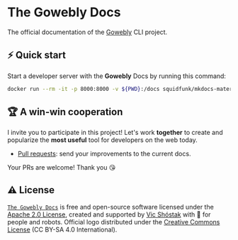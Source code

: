 # The Gowebly Docs

The official documentation of the [Gowebly][gowebly_url] CLI project.

## ⚡️ Quick start

Start a developer server with the **Gowebly** Docs by running this command:

```bash
docker run --rm -it -p 8000:8000 -v ${PWD}:/docs squidfunk/mkdocs-material
```

## 🏆 A win-win cooperation

I invite you to participate in this project! Let's work **together** to create and popularize the **most useful** tool for developers on the web today.

- [Pull requests][repo_pull_request_url]: send your improvements to the current docs.

Your PRs are welcome! Thank you 😘

## ⚠️ License

[`The Gowebly Docs`][repo_url] is free and open-source software licensed under the [Apache 2.0 License][repo_license_url], created and supported by [Vic Shóstak][author_url] with 🩵 for people and robots. Official logo distributed under the [Creative Commons License][repo_cc_license_url] (CC BY-SA 4.0 International).

<!-- Repository links -->

[repo_url]: https://github.com/gowebly/docs
[repo_pull_request_url]: https://github.com/gowebly/docs/pulls
[repo_license_url]: https://github.com/gowebly/docs/blob/main/LICENSE
[repo_cc_license_url]: https://creativecommons.org/licenses/by-sa/4.0/

<!-- Author links -->

[author_url]: https://github.com/koddr

<!-- README links -->

[gowebly_url]: https://github.com/gowebly/gowebly